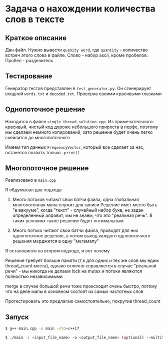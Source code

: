 # Задача о нахождении количества слов в тексте

## Краткое описание

Дан файл. Нужно вывести `quanity word`, где `quantity` - количество встреч этого слова в файле. Слово - набор ascii, кроме пробелов. Пробел - разделитель

## Тестирование

Генератор тестов представлен в `test_generator.py`. Он сгенерирует входной `words.txt` и `decoded.txt`. Проверка своими красивыми глазками

## Однопоточное решение

Находится в файле `single_thread_solution.cpp`. Из примечательного: красивый, чистый код дороже небольшого прироста в перфе, поэтому мы сделаем немного копирований, зато решение будет очень легко скейлится до многопоточного

Имеем тип данных `FrequencyVector`, который все сделает за нас, останется позвать только `.print()`

## Многопоточное решение

Реализовано в `main.cpp`

Я обдумывал два подхода

1) Много потоков читают свои батчи файла, одна глобальная многопоточная мапа служит для записи
    Решение имет место быть "в вакууме", когда "текст" - случайный набор букв, не задан определенный алфавит, мы не знаем, что это "реальная речь". В таких условиях такое решение будет оптимальным

2) Много потоко читают свои батчи файла, проводят для них однопоточное решение, а потом выход каждого однопоточного решения мерджится в одну "мегамапу"

Я остановился на втором подходе, и вот почему

Решение требует больше памяти (т.к для одних и тех же слов мы едим thread_count места), однако отлично справляется в случае "реальной речи" - мы никогда не делаем lock на mutex и потоки являются полностью независимыми

merge в случае большой речи тоже происходит очень быстро, потому что на деле мапы в основном состоят из самых частотных слов

Протестировать это предлагаю самостоятельно, покрутив thread_count

## Запуск

```bash
$ g++ main.cpp -o main -std=c++17

$ ./main -i <input_file_name> -o <output_file_name> (optional) --multithreaded
```
